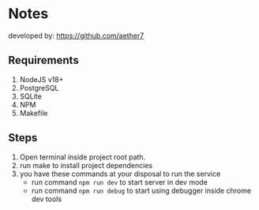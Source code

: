 # Notes
developed by: https://github.com/aether7
## Requirements


1. NodeJS v18+
2. PostgreSQL
3. SQLite
4. NPM
5. Makefile

## Steps
1. Open terminal inside project root path.
2. run make to install project dependencies
3. you have these commands at your disposal to run the service
    - run command `npm run dev` to start server in dev mode
    - run command `npm run debug` to start using debugger inside chrome dev tools
